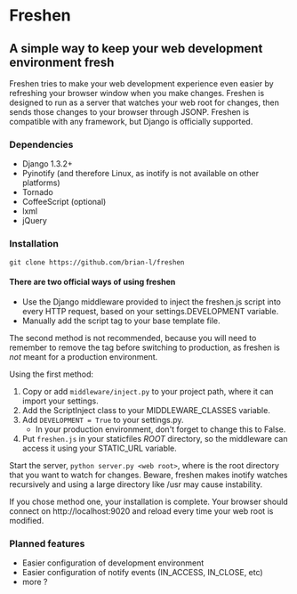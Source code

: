 # Freshen 

## A simple way to keep your web development environment fresh

Freshen tries to make your web development experience even easier by refreshing your browser window when you make changes. Freshen is designed to run as a server that watches your web root for changes, then sends those changes to your browser through JSONP. Freshen is compatible with any framework, but Django is officially supported.

### Dependencies

* Django 1.3.2+
* Pyinotify (and therefore Linux, as inotify is not available on other platforms)
* Tornado
* CoffeeScript (optional)
* lxml
* jQuery

### Installation

`git clone https://github.com/brian-l/freshen`

#### There are two official ways of using freshen

* Use the Django middleware provided to inject the freshen.js script into every HTTP request, based on your settings.DEVELOPMENT variable.
* Manually add the script tag to your base template file.

The second method is not recommended, because you will need to remember to remove the tag before switching to production, as freshen is *not* meant for a production environment.

Using the first method:
1. Copy or add `middleware/inject.py` to your project path, where it can import your settings.
2. Add the ScriptInject class to your MIDDLEWARE_CLASSES variable. 
3. Add `DEVELOPMENT = True` to your settings.py. 
	* In your production environment, don't forget to change this to False. 
4. Put `freshen.js` in your staticfiles *ROOT* directory, so the middleware can access it using your STATIC_URL variable.

Start the server, `python server.py <web root>`, where <web root> is the root directory that you want to watch for changes. Beware, freshen makes inotify watches recursively and using a large directory like /usr may cause instability. 

If you chose method one, your installation is complete. Your browser should connect on http://localhost:9020 and reload every time your web root is modified.

### Planned features

* Easier configuration of development environment
* Easier configuration of notify events (IN_ACCESS, IN_CLOSE, etc)
* more ?
